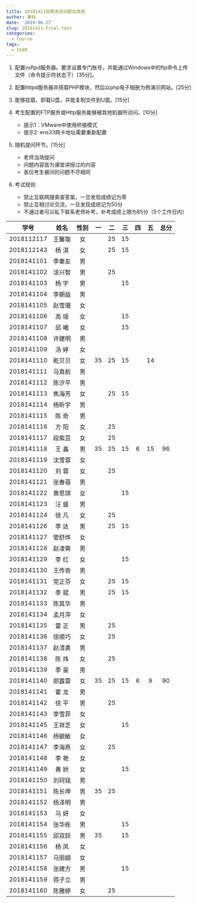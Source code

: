 ```yaml
---
title: 20181411班期末测试题及成绩
author: 黄俭
date: '2019-06-27'
slug: 20181411-Final-test
categories:
  - Course
tags:
  - EXAM
---
```


1. 配置vsftpd服务器。要求设置专门账号，并能通过Windows中的ftp命令上传文件（命令提示符状态下）[35分]。

1. 配置httpd服务器并搭载PHP模块，然后以php电子相册为例演示网站。[25分]

1. 能够挂载、卸载U盘，并能复制文件到U盘。[15分]

1. 考生配置的FTP服务或Http服务能够被其他机器所访问。[10分]
    - 提示1：VMware中使用桥接模式
    - 提示2: ens33网卡地址需要重新配置

1. 随机提问环节。[15分]
    - 老师当场提问
    - 问题内容皆为课堂讲授过的内容
    - 各位考生被问的问题不尽相同

1. 考试规则
    - 禁止互联网搜索查答案，一旦发现成绩记为零
    - 禁止互相讨论交流，一旦发现成绩记为50分
    - 不通过者可以私下联系老师补考，补考成绩上限为85分（5个工作日内）

|学号         |      姓名| 性别    |   一  | 二   |  三 | 四 | 五 |总分|
|:-----------:|:--------:|:-------:|:-----:|:----:|:---:|:--:|:--:|:--:|
|   2018112117|    王馨璇| 女      |       |  25  |  15 |    |    |    |
|   2018112143|    杨 淇 | 女      |       | 25   |  15 |    |    |    |
|   2018141101|    李秦友| 男      |       |      |     |    |    |    |
|   2018141102|    涂兴智| 男      |       |   25 |     |    |    |    |
|   2018141103|    杨  宇| 男      |       |      | 15  |    |    |    |
|   2018141104|    李朝益| 男      |       |      |     |    |    |    |
|   2018141105|    赵雪珊| 女      |       |      |     |    |    |    |
|   2018141106|    高  瑶| 女      |       |      | 15  |    |    |    |
|   2018141107|    邱  曦| 女      |       |      | 15  |    |    |    |
|   2018141108|    许建明| 男      |       |      |     |    |    |    |
|   2018141109|    汤  婷| 女      |       |      |     |    |    |    |
|   2018141110|    乾贝贝| 女      |    35 |   25 |  15 |    |  14|    |
|   2018141111|    马真航| 男      |       |      |     |    |    |    |
|   2018141112|    陈汐平| 男      |       |      |     |    |    |    |
|   2018141113|    焦海芳| 女      |       |   25 |  15 |    |    |    |
|   2018141114|    杨昕宇| 男      |       |      |     |    |    |    |
|   2018141115|    陈  奇| 男      |       |      |     |    |    |    |
|   2018141116|    方  阳| 女      |       |  25  |     |    |    |    |
|   2018141117|    段紫芸| 女      |       |  25  |     |    |    |    |
|   2018141118|    王  鑫| 男      |   35  |  25  |  15 |  6 | 15 |  96|
|   2018141119|    沈雪蓉| 女      |       |      |     |    |    |    |
|   2018141120|    刘  蓉| 女      |       | 25   |     |    |    |    |
|   2018141121|    张春蓓| 男      |       |      |     |    |    |    |
|   2018141122|    黄思琪| 女      |       |      |  15 |    |    |    |
|   2018141123|    汪  盛| 男      |       |      |     |    |    |    |
|   2018141124|    徐  凡| 女      |       |  25  |     |    |    |    |
|   2018141126|    李  达| 男      |       |  25  |  15 |    |    |    |
|   2018141127|    管舒烨| 女      |       |      |     |    |    |    |
|   2018141128|    赵凌霄| 男      |       |      |     |    |    |    |
|   2018141129|    李  红| 女      |       |      |  15 |    |    |    |
|   2018141130|    王传奇| 男      |       |      |     |    |    |    |
|   2018141131|    党正芬| 女      |       |  25  | 15  |    |    |    |
|   2018141132|    李  斌| 男      |       |  25  |  15 |    |    |    |
|   2018141133|    陈其华| 男      |       |      |     |    |    |    |
|   2018141134|    孟月萍| 女      |       |      |     |    |    |    |
|   2018141135|    雷  正| 男      |       |  25  |     |    |    |    |
|   2018141136|    徐顺巧| 女      |       |  25  |     |    |    |    |
|   2018141137|    赵清勇| 男      |       |      |     |    |    |    |
|   2018141138|    陈  炜| 女      |       |  25  |     |    |    |    |
|   2018141139|    李  豪| 男      |       |      |     |    |    |    |
|   2018141140|    郭露蓉| 女      |   35  |  25  | 15  |  6 |  9 | 90 |
|   2018141141|    霍  龙| 男      |       |      |     |    |    |    |
|   2018141142|    徐  平| 男      |       |   25 |     |    |    |    |
|   2018141143|    李雪菲| 女      |       |      |     |    |    |    |
|   2018141145|    王祥芝| 女      |       |      |   15|    |    |    |
|   2018141146|    杨毓敏| 女      |       |      |     |    |    |    |
|   2018141147|    李海燕| 女      |       |  25  |     |    |    |    |
|   2018141148|    李  艳| 女      |       |      |     |    |    |    |
|   2018141149|    黄  娇| 女      |       |      |  15 |    |    |    |
|   2018141150|    刘珂铭| 男      |       |      |     |    |    |    |
|   2018141151|    陈长坤| 男      |    35 |  25  |     |    |    |    |
|   2018141152|    杨泽明| 男      |       |      |     |    |    |    |
|   2018141153|    马  妍| 女      |       |      |     |    |    |    |
|   2018141154|    张华栋| 男      |       |      |  15 |    |    |    |
|   2018141155|    邱双跃| 男      |   35  |      |  15 |    |    |    |
|   2018141156|    杨  凤| 女      |       |      |     |    |    |    |
|   2018141157|    马丽娟| 女      |       |      |     |    |    |    |
|   2018141158|    张建方| 男      |       |      |   15|    |    |    |
|   2018141159|    蒋子立| 男      |       |      |     |    |    |    |
|   2018141160|    陈雅婷| 女      |       |   25 |     |    |    |    |